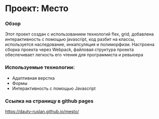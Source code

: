 # Проект: Место

### Обзор

Этот проект создан с использованием технологий flex, grid, добавлена интерактивность с помощью javascript, код разбит на классы, используется наследование, инкапсуляция и полиморфизм. Настроена сборка проекта через Webpack, файловая структура проекта обеспечивает легкость его чтения для программиста и ревьюера

### Используемые технологии:

* Адаптивная верстка
* Формы
* Интерактивность с помощью Javascript

### Ссылка на страницу в github pages
https://dautv-ruslan.github.io/mesto/